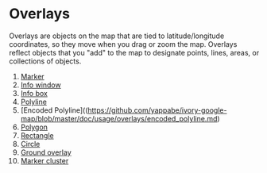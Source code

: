 # Overlays

Overlays are objects on the map that are tied to latitude/longitude coordinates, so they move when you drag or zoom the
map. Overlays reflect objects that you "add" to the map to designate points, lines, areas, or collections of objects.

 1.  [Marker](https://github.com/yappabe/ivory-google-map/blob/master/doc/usage/overlays/marker.md)
 2.  [Info window](https://github.com/yappabe/ivory-google-map/blob/master/doc/usage/overlays/info_window.md)
 3.  [Info box](https://github.com/yappabe/ivory-google-map/blob/master/doc/usage/overlays/info_box.md)
 4.  [Polyline](https://github.com/yappabe/ivory-google-map/blob/master/doc/usage/overlays/polyline.md)
 5.  [Encoded Polyline]((https://github.com/yappabe/ivory-google-map/blob/master/doc/usage/overlays/encoded_polyline.md)
 6.  [Polygon](https://github.com/yappabe/ivory-google-map/blob/master/doc/usage/overlays/polygon.md)
 7.  [Rectangle](https://github.com/yappabe/ivory-google-map/blob/master/doc/usage/overlays/rectangle.md)
 8.  [Circle](https://github.com/yappabe/ivory-google-map/blob/master/doc/usage/overlays/circle.md)
 9.  [Ground overlay](https://github.com/yappabe/ivory-google-map/blob/master/doc/usage/overlays/ground_overlay.md)
 10. [Marker cluster](https://github.com/yappabe/ivory-google-map/blob/master/doc/usage/overlays/marker_cluster.md)
